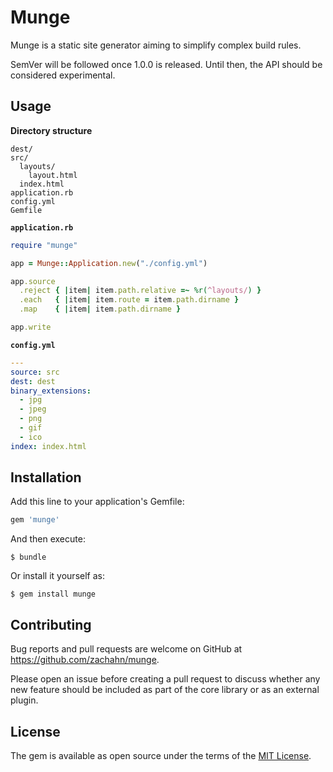 # Munge

Munge is a static site generator aiming to simplify complex build rules.

SemVer will be followed once 1.0.0 is released.
Until then,
the API should be considered experimental.


## Usage

**Directory structure**

```
dest/
src/
  layouts/
    layout.html
  index.html
application.rb
config.yml
Gemfile
```

**`application.rb`**

```ruby
require "munge"

app = Munge::Application.new("./config.yml")

app.source
  .reject { |item| item.path.relative =~ %r(^layouts/) }
  .each   { |item| item.route = item.path.dirname }
  .map    { |item| item.path.dirname }

app.write
```

**`config.yml`**

```yaml
---
source: src
dest: dest
binary_extensions:
  - jpg
  - jpeg
  - png
  - gif
  - ico
index: index.html
```


## Installation

Add this line to your application's Gemfile:

```ruby
gem 'munge'
```

And then execute:

    $ bundle

Or install it yourself as:

    $ gem install munge


## Contributing

Bug reports and pull requests are welcome on GitHub at https://github.com/zachahn/munge.

Please open an issue before creating a pull request to discuss whether any new feature should be included as part of the core library or as an external plugin.


## License

The gem is available as open source under the terms of the [MIT License](http://opensource.org/licenses/MIT).
